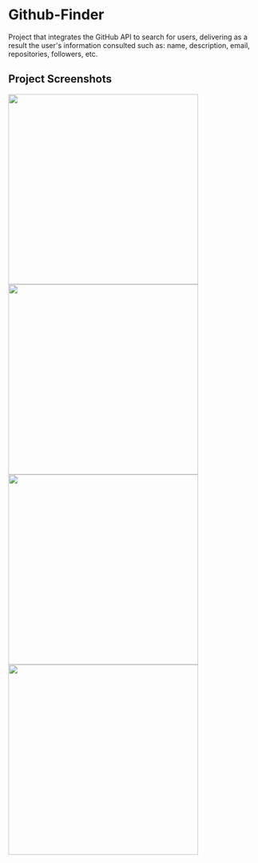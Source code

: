 # Github-Finder

Project that integrates the GitHub API to search for users, delivering as a result the user's information consulted such as: name, description, email, repositories, followers, etc.

## Project Screenshots

<div style="display: flex; flex-wrap: wrap; gap: '10px 20px;">
  <img src="https://github.com/Wail-Sr/GitHub-Finder/assets/56247982/fa09c9d1-3ef9-47b1-b779-125b73a9fb0f" width="380" />
  <img src="https://github.com/Wail-Sr/GitHub-Finder/assets/56247982/f57d5cb9-1e95-4dfd-b8c3-c776ee2e68a9" width="380" />
  <img src="https://github.com/Wail-Sr/GitHub-Finder/assets/56247982/ac3c2c77-f260-4cc0-90ed-1d66b4118c2a" width="380" />
  <img src="https://github.com/Wail-Sr/GitHub-Finder/assets/56247982/f69886c2-040a-41d8-97a1-8f14fb7cab5a" width="380" />
</div>
